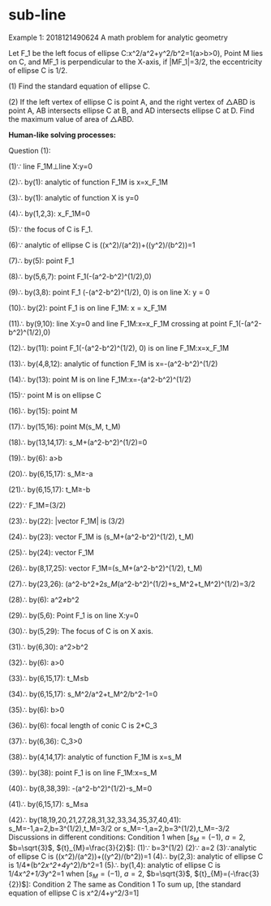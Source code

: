 # sub-line

Example 1: 2018121490624 A math problem for analytic geometry  


Let F_1 be the left focus of ellipse C:x^2/a^2+y^2/b^2=1(a>b>0), Point M lies on C, and MF_1 is perpendicular to the X-axis, if |MF_1|=3/2, the eccentricity of ellipse C is 1/2.

(1) Find the standard equation of ellipse C. 

(2) If the left vertex of ellipse C is point A, and the right vertex of △ABD is point A, AB intersects ellipse C at B, and AD intersects ellipse C at D. Find the maximum value of area of △ABD. 


**Human-like solving processes:** 

Question (1): 

(1)∵ line F_1M⊥line X:y=0

(2)∴ by(1): analytic of function F_1M is x=x_F_1M

(3)∴ by(1): analytic of function X is y=0

(4)∴ by(1,2,3): x_F_1M=0

(5)∵ the focus of C is F_1.

(6)∵ analytic of ellipse C is ((x^2)/(a^2))+((y^2)/(b^2))=1

(7)∴ by(5): point F_1

(8)∴ by(5,6,7): point F_1(-(a^2-b^2)^(1/2),0)

(9)∴ by(3,8): point F_1 (-(a^2-b^2)^(1/2), 0) is on line X: y = 0

(10)∴ by(2): point F_1 is on line F_1M: x = x_F_1M

(11)∴ by(9,10): line X:y=0 and line F_1M:x=x_F_1M crossing at point F_1(-(a^2-b^2)^(1/2),0)

(12)∴ by(11): point F_1(-(a^2-b^2)^(1/2), 0) is on line F_1M:x=x_F_1M

(13)∴ by(4,8,12): analytic of function F_1M is x=-(a^2-b^2)^(1/2)

(14)∴ by(13): point M is on line F_1M:x=-(a^2-b^2)^(1/2)

(15)∵ point M is on ellipse C

(16)∴ by(15): point M

(17)∴ by(15,16): point M(s_M, t_M)

(18)∴ by(13,14,17): s_M+(a^2-b^2)^(1/2)=0

(19)∴ by(6): a>b

(20)∴ by(6,15,17): s_M≥-a

(21)∴ by(6,15,17): t_M≥-b

(22)∵ F_1M=(3/2)

(23)∴ by(22): |vector F_1M| is (3/2)

(24)∴ by(23): vector F_1M is (s_M+(a^2-b^2)^(1/2), t_M)

(25)∴ by(24): vector F_1M

(26)∴ by(8,17,25): vector F_1M=(s_M+(a^2-b^2)^(1/2), t_M)

(27)∴ by(23,26): (a^2-b^2+2*s_M*(a^2-b^2)^(1/2)+s_M^2+t_M^2)^(1/2)=3/2

(28)∴ by(6): a^2≠b^2

(29)∴ by(5,6): Point F_1 is on line X:y=0

(30)∴ by(5,29): The focus of C is on X axis.

(31)∴ by(6,30): a^2>b^2

(32)∴ by(6): a>0 

(33)∴ by(6,15,17): t_M≤b

(34)∴ by(6,15,17): s_M^2/a^2+t_M^2/b^2-1=0

(35)∴ by(6): b>0

(36)∴ by(6): focal length of conic C is 2*C_3

(37)∴ by(6,36): C_3>0

(38)∴ by(4,14,17): analytic of function F_1M is x=s_M

(39)∴ by(38): point F_1 is on line F_1M:x=s_M

(40)∴ by(8,38,39): -(a^2-b^2)^(1/2)-s_M=0

(41)∴ by(6,15,17): s_M≤a

(42)∴ by(18,19,20,21,27,28,31,32,33,34,35,37,40,41): s_M=-1,a=2,b=3^(1/2),t_M=3/2 or s_M=-1,a=2,b=3^(1/2),t_M=-3/2
Discussions in different conditions:
Condition 1
when [${s}_{M}=(-1)$, $a=2$, $b=\sqrt{3}$, ${t}_{M}=\frac{3}{2}$]:
(1)∵ b=3^(1/2)
(2)∵ a=2
(3)∵analytic of ellipse C is ((x^2)/(a^2))+((y^2)/(b^2))=1
(4)∴ by(2,3): analytic of ellipse C is 1/4*(b^2*x^2+4*y^2)/b^2=1
(5)∴ by(1,4): analytic of ellipse C is 1/4*x^2+1/3*y^2=1
when [${s}_{M}=(-1)$, $a=2$, $b=\sqrt{3}$, ${t}_{M}=(-\frac{3}{2})$]:
Condition 2
The same as Condition 1
To sum up, [the standard equation of ellipse C is x^2/4+y^2/3=1]

